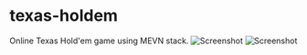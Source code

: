 # texas-holdem
Online Texas Hold'em game using MEVN stack.
![Screenshot](https://github.com/bastglts/texas-holdem/blob/master/client/screenshots/Login_screen.png)
![Screenshot](https://github.com/bastglts/texas-holdem/blob/master/client/screenshots/Table_screen.png)
